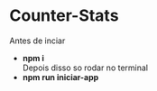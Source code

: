 # Counter-Stats
Antes de inciar
- **npm i**<br>
Depois disso so rodar no terminal
- **npm run iniciar-app**
